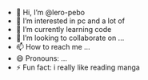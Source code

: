 - 👋 Hi, I’m @lero-pebo
- 👀 I’m interested in pc and a lot of
- 🌱 I’m currently learning code
- 💞️ I’m looking to collaborate on ...
- 📫 How to reach me ...
- 😄 Pronouns: ...
- ⚡ Fun fact: i really like reading manga

<!---
lero-pebo/lero-pebo is a ✨ special ✨ repository because its `README.md` (this file) appears on your GitHub profile.
You can click the Preview link to take a look at your changes.
--->
